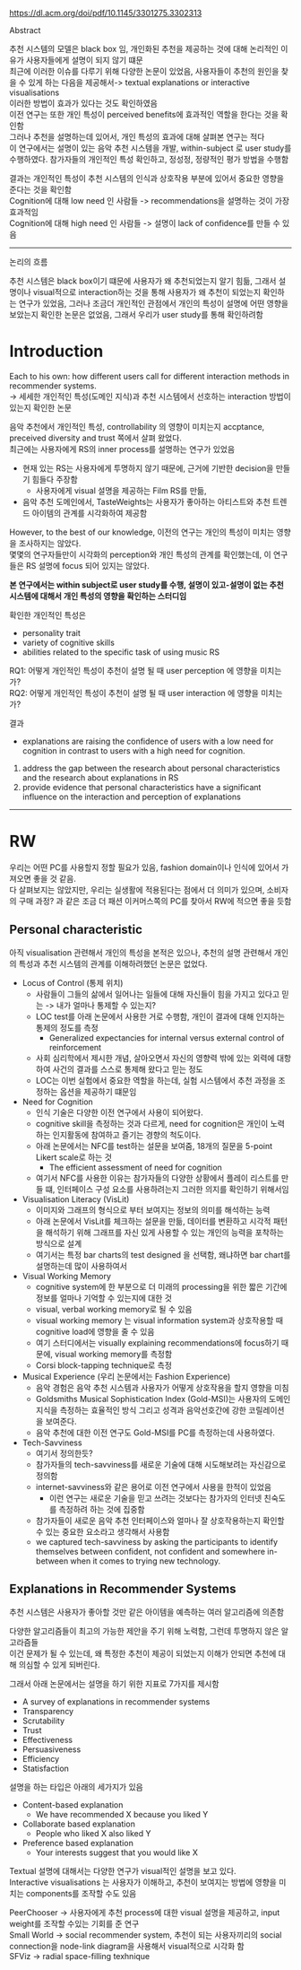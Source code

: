 
https://dl.acm.org/doi/pdf/10.1145/3301275.3302313

Abstract 

추천 시스템의 모델은 black box 임, 개인화된 추천을 제공하는 것에 대해 논리적인 이유가 사용자들에게 설명이 되지 않기 떄문    
최근에 이러한 이슈를 다루기 위해 다양한 논문이 있었음, 사용자들이 추천의 원인을 찾을 수 있게 하는 다음을 제공해서->  textual explanations or interactive visualisations         
이러한 방법이 효과가 있다는 것도 확인하였음    
이전 연구는 또한 개인 특성이 perceived benefits에 효과적인 역할을 한다는 것을 확인함     
그러나 추천을 설명하는데 있어서, 개인 특성의 효과에 대해 살펴본 연구는 적다     
이 연구에서는 설명이 있는 음악 추천 시스템을 개발, within-subject 로 user study를 수행하였다. 참가자들의 개인적인 특성 확인하고, 정성정, 정량적인 평가 방법을 수행함     

결과는 개인적인 특성이  추천 시스템의 인식과 상호작용 부분에 있어서 중요한 영향을 준다는 것을 확인함     
Cognition에 대해 low need 인 사람들 -> recommendations을 설명하는 것이 가장 효과적임     
Cognition에 대해 high need 인 사람들 -> 설명이 lack of confidence를 만들 수 있음    

----

논리의 흐름 

추천 시스템은 black box이기 떄문에 사용자가 왜 추천되었는지 알기 힘듦, 그래서 설명이나 visual적으로 interaction하는 것을 통해 사용자가 왜 추천이 되었는지 확인하는 연구가 있었음, 그러나 조금더 개인적인 관점에서 개인의 특성이 설명에 어떤 영향을 보았는지 확인한 논문은 없었음, 그래서 우리가 user study를 통해 확인하려함     

# Introduction

Each to his own: how different users call for different interaction methods in recommender systems.    
-> 세세한 개인적인 특성(도메인 지식)과 추천 시스템에서 선호하는 interaction 방법이 있는지 확인한 논문     

음악 추천에서 개인적인 특성, controllability 의 영향이 미치는지 accptance, preceived diversity and trust 쪽에서 살펴 왔었다.     
최근에는 사용자에게 RS의 inner process를 설명하는 연구가 있었음     
- 현재 있는 RS는 사용자에게 투명하지 않기 때문에, 근거에 기반한 decision을 만들기 힘들다 주장함
	- 사용자에게 visual 설명을 제공하는 Film RS를 만듦, 
- 음악 추천 도메인에서, TasteWeights는 사용자가 좋아하는 아티스트와 추천 트렌드 아이템의 관계를 시각화하여 제공함 

However, to the best of our knowledge, 이전의 연구는 개인의 특성이 미치는 영향을 조사하지는 않았다.     
몇몇의 연구자들만이 시각화의 perception와 개인 특성의 관계를 확인했는데, 이 연구들은 RS 설명에 focus 되어 있지는 않았다.     

**본 연구에서는 within subject로  user study를 수행, 설명이 있고-설명이 없는 추천 시스템에 대해서 개인 특성의 영향을 확인하는 스터디임**     

확인한 개인적인 특성은 
- personality trait
- variety of cognitive skills
- abilities related to the specific task of using music RS

RQ1: 어떻게 개인적인 특성이 추천이 설명 될 때 user perception 에 영향을 미치는 가?      
RQ2: 어떻게 개인적인 특성이 추천이 설명 될 때 user interaction 에 영향을 미치는 가?      


결과      
- explanations are raising the confidence of users with a low need for cognition in contrast to users with a high need for cognition.

1. address the gap between the research about personal characteristics and the research about explanations in RS
2. provide evidence that personal characteristics have a significant influence on the interaction and perception of explanations

----
# RW

우리는 어떤 PC를 사용할지 정할 필요가 있음, fashion domain이나 인식에 있어서 가져오면 좋을 것 같음.     
다 살펴보지는 않았지만, 우리는 실생활에 적용된다는 점에서 더 의미가 있으며, 소비자의 구매 과정? 과 같은 조금 더 패션 이커머스쪽의 PC를 찾아서 RW에 적으면 좋을 듯함     

## Personal characteristic 

아직 visualisation 관련해서 개인의 특성을 본적은 있으나, 추천의 설명 관련해서 개인의 특성과 추천 시스템의 관계를 이해하려했던 논문은 없었다.      

- Locus of Control (통제 위치)
	- 사람들이 그들의 삶에서 일어나는 일들에 대해 자신들이 힘을 가지고 있다고 믿는  -> 내가 얼마나 통제할 수 있는지? 
	- LOC test를 아래 논문에서 사용한 거로 수행함, 개인이 결과에 대해 인지하는 통제의 정도를 측정
		- Generalized expectancies for internal versus external control of reinforcement
	- 사회 심리학에서 제시한 개념, 살아오면서 자신의 영향력 밖에 있는 외력에 대항하여 사건의 결과를 스스로 통제해 왔다고 믿는 정도
	- LOC는 이번 실험에서 중요한 역할을 하는데, 실험 시스템에서 추천 과정을 조정하는 옵션을 제공하기 떄문임
- Need for Cognition
	- 인식 기술은 다양한 이전 연구에서 사용이 되어왔다. 
	- cognitive skill을 측정하는 것과 다르게, need for cognition은 개인이 노력하는 인지활동에 참여하고 즐기는 경향의 척도이다.
	- 아래 논문에서는 NFC를 test하는 설문을 보여줌, 18개의 질문을 5-point Likert scale로 하는 것 
		- The efficient assessment of need for cognition
	- 여기서 NFC를 사용한 이유는 참가자들의 다양한 상황에서 플레이 리스트를 만들 떄, 인터페이스 구성 요소를 사용하려는지 그러한 의지를 확인하기 위해서임
- Visualisation Literacy (VisLit)
	- 이미지와 그래프의 형식으로 부터 보여지는 정보의 의미를 해석하는 능력
	- 아래 논문에서 VisLit를 체크하는 설문을 만듦, 데이터를 변환하고 시각적 패턴을 해석하기 위해 그래프를 자신 있게 사용할 수 있는 개인의 능력을 포착하는 방식으로 설계
	- 여기서는 특정 bar charts의 test designed 을 선택함, 왜냐하면 bar chart를 설명하는데 많이 사용하여서
- Visual Working Memory
	- cognitive system에 한 부분으로 더 미래의 processing을 위한 짧은 기간에 정보를 얼마나 기억할 수 있는지에 대한 것
	- visual, verbal working memory로 될 수 있음
	- visual working memory 는 visual information system과 상호작용할 때 cognitive load에 영향을 줄 수 있음
	- 여기 스터디에서는 visually explaining recommendations에 focus하기 때문에, visual working memory를 측정함
	- Corsi block-tapping technique로 측정
- Musical Experience (우리 논문에서는 Fashion Experience)
	- 음악 경험은 음악 추천 시스템과 사용자가 어떻게 상호작용을 할지 영향을 미침
	- Goldsmiths Musical Sophistication Index (Gold-MSI)는 사용자의 도메인 지식을 측정하는 효율적인 방식 그리고 성격과 음악선호간에 강한 코릴레이션을 보여준다.
	- 음악 추천에 대한 이전 연구도 Gold-MSI를 PC를 측정하는데 사용하였다.
- Tech-Savviness
	- 여기서 정의한듯?
	- 참가자들의 tech-savviness를 새로운 기술에 대해 시도해보려는 자신감으로 정의함
	- internet-savviness와 같은 용어로 이전 연구에서 사용을 한적이 있었음
		- 이런 연구는 새로운 기술을 믿고 쓰려는 것보다는 참가자의 인터넷 친숙도를 측정하려 하는 것에 집중함
	- 참가자들이 새로운 음악 추천 인터페이스와 얼마나 잘 상호작용하는지 확인할 수 있는 중요한 요소라고 생각해서 사용함
	- we captured tech-savviness by asking the participants to identify themselves between confident, not confident and somewhere in-between when it comes to trying new technology.

## Explanations in Recommender Systems 

추천 시스템은 사용자가 좋아할 것만 같은 아이템을 예측하는 여러 알고리즘에 의존함     

다양한 알고리즘들이 최고의 가능한 제안을 주기 위해 노력함, 그런데 투명하지 않은 알고라즘들      
이건 문제가 될 수 있는데, 왜 특정한 추천이 제공이 되었는지 이해가 안되면 추천에 대해 의심할 수 있게 되버린다.     

그래서 아래 논문에서는 설명을 하기 위한 지표로 7가지를 제시함
- A survey of explanations in recommender systems
- Transparency
- Scrutability
- Trust
- Effectiveness
- Persuasiveness
- Efficiency
- Statisfaction

설명을 하는 타입은 아래의 세가지가 있음
- Content-based explanation
	- We have recommended X because you liked Y 
- Collaborate based explanation
	- People who liked X also liked Y
- Preference based explanation
	- Your interests suggest that you would like X

Textual 설명에 대해서는 다양한 연구가 visual적인 설명을 보고 있다.      
Interactive visualisations 는 사용자가 이해하고, 추천이 보여지는 방법에 영향을 미치는 components를 조작할 수도 있음     

PeerChooser -> 사용자에게 추천 process에 대한 visual 설명을 제공하고, input weight를 조작할 수있는 기회를 준 연구       
Small World -> social recommender system, 추천이 되는 사용자끼리의 social connection을 node-link diagram을 사용해서 visual적으로 시각화 함      
SFViz -> radial space-filling texhnique
